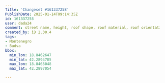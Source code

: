 ```yaml
---
Title: 'Changeset #161337258'
PublishDate: 2025-01-14T09:14:35Z
id: 161337258
user: dada24
comment: street name, height, roof shape, roof material, roof orientation
created_by: iD 2.30.4
tags:
- Montenegro
- Budva
bbox:
  min_lon: 18.8462647
  min_lat: 42.2894785
  max_lon: 18.8465048
  max_lat: 42.2897054

---
```

